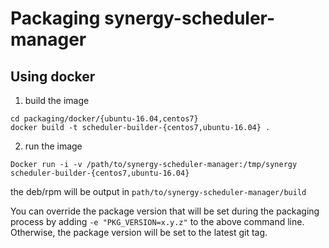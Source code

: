 # Packaging synergy-scheduler-manager

## Using docker

1. build the image

  ```shell
  cd packaging/docker/{ubuntu-16.04,centos7}
  docker build -t scheduler-builder-{centos7,ubuntu-16.04} .
  ```

2. run the image

  ```shell
  Docker run -i -v /path/to/synergy-scheduler-manager:/tmp/synergy scheduler-builder-{centos7,ubuntu-16.04}
  ```
  the deb/rpm will be output in `path/to/synergy-scheduler-manager/build`

  You can override the package version that will be set during the packaging
  process by adding `-e "PKG_VERSION=x.y.z"` to the above command line.
  Otherwise, the package version will be set to the latest git tag.
